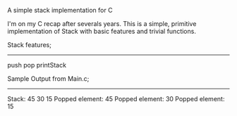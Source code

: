 A simple stack implementation for C

I'm on my C recap after severals years. This is a simple, primitive implementation of Stack with basic features and trivial functions.

Stack features;
***************
push
pop
printStack

Sample Output from Main.c;
**************************
Stack: 45 30 15
Popped element: 45
Popped element: 30
Popped element: 15

